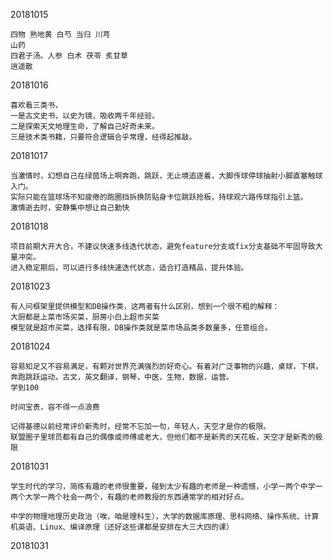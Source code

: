 20181015

    四物 熟地黄 白芍 当归 川芎
    山药
    四君子汤。人参 白术 茯苓 炙甘草
    逍遥散

20181016

    喜欢看三类书，
    一是古文史书，以史为镜，吸收两千年经验。
    二是探索天文地理生命，了解自己好奇未来。
    三是技术类书籍，只要符合逻辑合乎常理，经得起推敲。

20181017

    当激情时，幻想自己在绿茵场上啊奔跑，跳跃，无止境追逐着，大脚传球停球抽射小脚直塞触球入门。
    实际只能在篮球场不知疲倦的跑圈挡拆换防贴身卡位跳跃抢板，持球观六路传球指引上篮。
    激情逝去时，安静集中想让自己勤快

20181018
    
    项目前期大开大合，不建议快速多线迭代状态，避免feature分支或fix分支基础不牢固导致大量冲突。
    进入稳定期后，可以进行多线快速迭代状态，适合打造精品，提升体验。

20181023

    有人问框架里提供模型和DB操作类，这两者有什么区别，想到一个很不粗的解释：
    大厨都是上菜市场买菜，厨房小白上超市买菜
    模型就是超市买菜，选择有限，DB操作类就是菜市场品类多数量多，任意组合。

20181024

    容易知足又不容易满足，有颗对世界充满强烈的好奇心。有着对广泛事物的兴趣，桌球，下棋，奔跑跳跃运动，古文，英文翻译，钢琴，中医，生物，数据，运营。
    学到100

    时间宝贵，容不得一点浪费

    记得基德以前经常评价新秀时，经常不忘加一句，年轻人，天空才是你的极限。
    联盟圈子里球员都有自己的偶像或师傅或老大，但他们都不是新秀的天花板，天空才是新秀的极限

20181031

    学生时代的学习，简练有趣的老师很重要，碰到太少有趣的老师是一种遗憾，小学一两个中学一两个大学一两个社会一两个，有趣的老师教授的东西通常学的相对好点。
    
    中学的物理地理历史政治（唉，咱是理科生），大学的数据库原理、思科网络、操作系统、计算机英语、Linux、编译原理（还好这些课都是安排在大三大四的课）

20181031



